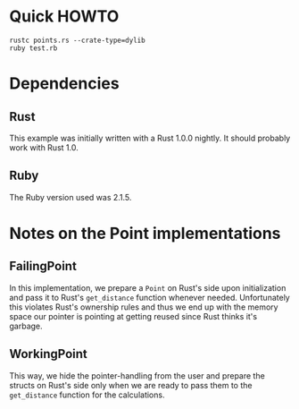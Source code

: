 # Quick HOWTO

```
rustc points.rs --crate-type=dylib
ruby test.rb
```

# Dependencies

## Rust

This example was initially written with a Rust 1.0.0 nightly. It should probably work with Rust 1.0.

## Ruby

The Ruby version used was 2.1.5.

# Notes on the Point implementations

## FailingPoint

In this implementation, we prepare a `Point` on Rust's side upon initialization and pass it to Rust's `get_distance` function whenever needed. Unfortunately this violates Rust's ownership rules and thus we end up with the memory space our pointer is pointing at getting reused since Rust thinks it's garbage.

## WorkingPoint

This way, we hide the pointer-handling from the user and prepare the structs on Rust's side only when we are ready to pass them to the `get_distance` function for the calculations.
